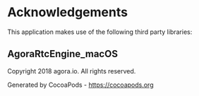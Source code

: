 # Acknowledgements
This application makes use of the following third party libraries:

## AgoraRtcEngine_macOS

Copyright 2018 agora.io. All rights reserved.

Generated by CocoaPods - https://cocoapods.org
